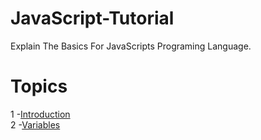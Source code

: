 # JavaScript-Tutorial
Explain The Basics For JavaScripts Programing Language.
# Topics
1 -[Introduction](https://github.com/Islam-Turky/JavaScript-Tutorial/tree/master/Intro)
<br>
2 -[Variables](https://github.com/Islam-Turky/JavaScript-Tutorial/tree/master/variables)
